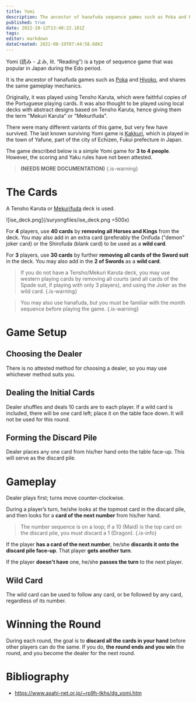 ```yaml
---
title: Yomi
description: The ancestor of hanafuda sequence games such as Poka and Hiyoko.
published: true
date: 2022-10-12T13:40:22.181Z
tags: 
editor: markdown
dateCreated: 2022-08-19T07:44:58.686Z
---
```


Yomi (読み - よみ, lit. “Reading”) is a type of sequence game that was popular in Japan during the Edo period. 

It is the ancestor of hanafuda games such as [Poka](/en/hanafuda/games/poka) and [Hiyoko](/en/hanafuda/games/hiyoko), and shares the same gameplay mechanics.


Originally, it was played using Tensho Karuta, which were faithful copies of the Portuguese playing cards. It was also thought to be played using local decks with abstract designs based on Tensho Karuta, hence giving them the term "Mekuri Karuta" or "Mekurifuda". 

There were many different variants of this game, but very few have survived. The last known surviving Yomi game is [Kakkuri](/en/mekurifuda/games/kakkuri), which is played in the town of Yafune, part of the city of Echizen, Fukui prefecture in Japan.

The game described below is a simple Yomi game for **3 to 4 people**. However, the scoring and Yaku rules have not been attested. 

>**(NEEDS MORE DOCUMENTATION)**
{.is-warning}

# The Cards
A Tensho Karuta or [Mekurifuda](/en/mekurifuda) deck is used.

![ise_deck.png](/suryongfiles/ise_deck.png =500x)

For **4** players, use **40 cards** by **removing all Horses and Kings** from the deck.
You may also add in an extra card (preferably the Onifuda ("demon" joker card) or the Shirofuda (blank card) to be used as a **wild card**.

For **3** players, use **30 cards** by further **removing all cards of the Sword suit** in the deck.
You may also add in the **2 of Swords** as a **wild card**.

> If you do not have a Tensho/Mekuri Karuta deck, you may use western playing cards by removing all courts (and all cards of the Spade suit, if playing with only 3 players), and using the Joker as the wild card. 
{.is-warning}

>You may also use hanafuda, but you must be familiar with the month sequence before playing the game.
{.is-warning}

# Game Setup
## Choosing the Dealer
There is no attested method for choosing a dealer, so you may use whichever method suits you.

## Dealing the Initial Cards
Dealer shuffles and deals 10 cards are to each player. If a wild card is included, there will be one card left; place it on the table face down. It will not be used for this round.

## Forming the Discard Pile
Dealer places any one card from his/her hand onto the table face-up. This will serve as the discard pile.

# Gameplay
Dealer plays first; turns move counter-clockwise.

During a player’s turn, he/she looks at the topmost card in the discard pile, and then looks for a **card of the next number** from his/her hand.

> The number sequence is on a loop; if a 10 (Maid) is the top card on the discard pile, you must discard a 1 (Dragon).
{.is-info}

If the player **has a card of the next number**, he/she **discards it onto the discard pile face-up**. That player **gets another turn**.

If the player **doesn't have** one, he/she **passes the turn** to the next player.

## Wild Card
The wild card can be used to follow any card, or be followed by any card, regardless of its number.

# Winning the Round
During each round, the goal is to **discard all the cards in your hand** before other players can do the same. If you do, **the round ends and you win** the round, and you become the dealer for the next round.


# Bibliography

-    https://www.asahi-net.or.jp/~rp9h-tkhs/dg_yomi.htm